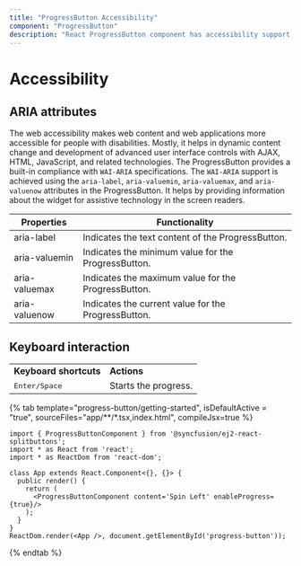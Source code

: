 ```yaml
---
title: "ProgressButton Accessibility"
component: "ProgressButton"
description: "React ProgressButton component has accessibility support to help access the features via keyboard, on-screen readers, or other assistive technology devices."
---
```


# Accessibility

## ARIA attributes

The web accessibility makes web content and web applications more accessible for people with disabilities. Mostly, it helps in dynamic content change and development of advanced user interface controls with AJAX, HTML, JavaScript, and related technologies. The ProgressButton provides a built-in compliance with `WAI-ARIA` specifications. The `WAI-ARIA` support is achieved using the `aria-label`, `aria-valuemin`, `aria-valuemax`, and `aria-valuenow` attributes in the ProgressButton. It helps by providing information about the widget for assistive technology in the screen readers.

| Properties | Functionality |
| ------------ | ----------------------- |
| aria-label | Indicates the text content of the ProgressButton. |
| aria-valuemin | Indicates the minimum value for the ProgressButton. |
| aria-valuemax | Indicates the maximum value for the ProgressButton. |
| aria-valuenow | Indicates the current value for the ProgressButton. |

## Keyboard interaction

<!-- markdownlint-disable MD033 -->
<table>
<tr>
<td>
<b>Keyboard shortcuts</b></td><td>
<b>Actions</b></td></tr>
<tr>
<td>
<kbd>Enter/Space</kbd></td><td>
Starts the progress.</td></tr>
</table>

{% tab template="progress-button/getting-started", isDefaultActive = "true", sourceFiles="app/**/*.tsx,index.html", compileJsx=true %}

```tsx
import { ProgressButtonComponent } from '@syncfusion/ej2-react-splitbuttons';
import * as React from 'react';
import * as ReactDom from 'react-dom';

class App extends React.Component<{}, {}> {
  public render() {
    return (
      <ProgressButtonComponent content='Spin Left' enableProgress= {true}/>
    );
  }
}
ReactDom.render(<App />, document.getElementById('progress-button'));

```

{% endtab %}